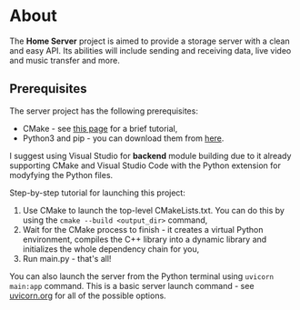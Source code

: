 # About

The **Home Server** project is aimed to provide a storage server with a clean and easy API. Its abilities will include sending and receiving data, live video and music transfer and more.

## Prerequisites
The server project has the following prerequisites:
- CMake - see [this page](https://cmake.org/cmake/help/latest/guide/tutorial/A%20Basic%20Starting%20Point.html) for a brief tutorial,
- Python3 and pip - you can download them from [here](https://www.python.org/downloads/).

I suggest using Visual Studio for **backend** module building due to it already supporting CMake and Visual Studio Code with the Python extension for modyfying the Python files.

Step-by-step tutorial for launching this project:
1. Use CMake to launch the top-level CMakeLists.txt. You can do this by using the `cmake --build <output_dir>` command,
2. Wait for the CMake process to finish - it creates a virtual Python environment, compiles the C++ library into a dynamic library and initializes the whole dependency chain for you,
3. Run main.py - that's all!

You can also launch the server from the Python terminal using `uvicorn main:app` command. This is a basic server launch command - see [uvicorn.org](https://www.uvicorn.org/#command-line-options) for all of the possible options.